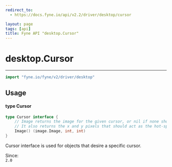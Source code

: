 ```yaml
---
redirect_to:
  - https://docs.fyne.io/api/v2.2/driver/desktop/cursor

layout: page
tags: [api]
title: Fyne API "desktop.Cursor"
---
```



# desktop.Cursor
---
```go
import "fyne.io/fyne/v2/driver/desktop"
```

## Usage

#### type Cursor

```go
type Cursor interface {
	// Image returns the image for the given cursor, or nil if none should be shown.
	// It also returns the x and y pixels that should act as the hot-spot (measured from top left corner).
	Image() (image.Image, int, int)
}
```

Cursor interface is used for objects that desire a specific cursor.


<div class="since">Since: <code>
2.0</code></div>
